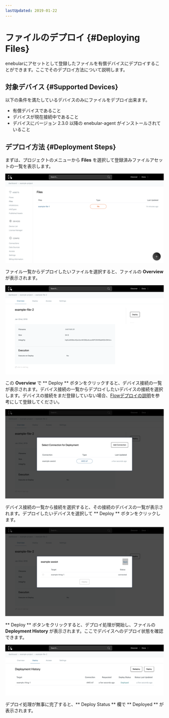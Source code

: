 ```yaml
---
lastUpdated: 2019-01-22
---
```


# ファイルのデプロイ {#Deploying Files}

enebularにアセットとして登録したファイルを有償デバイスにデプロイすることができます。ここでそのデプロイ方法について説明します。

## 対象デバイス {#Supported Devices}

以下の条件を満たしているデバイスのみにファイルをデプロイ出来ます。

- 有償デバイスであること
- デバイスが現在接続中であること
- デバイスにバージョン 2.3.0 以降の enebular-agent がインストールされていること

## デプロイ方法 {#Deployment Steps}

まずは、プロジェクトのメニューから **Files** を選択して登録済みファイルアセットの一覧を表示します。

![File List](./../../img/File/File-list.png)

ファイル一覧からデプロイしたいファイルを選択すると、ファイルの **Overview** が表示されます。

![File List](./../../img/File/File-overview.png)

この **Overview** で ** Deploy ** ボタンをクリックすると、デバイス接続の一覧が表示されます。デバイス接続の一覧からデプロイしたいデバイスの接続を選択します。デバイスの接続をまだ登録していない場合、[Flowデプロイの説明](../Deploy/index.md)を参考にして登録してください。

![File List](./../../img/File/DeployFile-connection.png)

デバイス接続の一覧から接続を選択すると、その接続のデバイスの一覧が表示されます。デプロイしたいデバイスを選択して ** Deploy ** ボタンをクリックします。

![File List](./../../img/File/DeployFile-device.png)

** Deploy ** ボタンをクリックすると、デプロイ処理が開始し、ファイルの **Deployment History** が表示されます。ここでデバイスへのデプロイ状態を確認できます。

![File List](./../../img/File/DeployFile-deployHistory.png)

デプロイ処理が無事に完了すると、** Deploy Status ** 欄で ** Deployed ** が表示されます。
